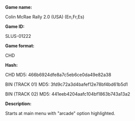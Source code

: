 **Game name:**

Colin McRae Rally 2.0 (USA) (En,Fr,Es)

**Game ID:**

SLUS-01222

**Game format:**

CHD

**Hash:**

CHD MD5: 466b6924dfe8a7c5eb6ce0da49e82a38

BIN (TRACK 01) MD5: 3fd9c72a3d4bafef12e78bf4bd61b5d1

BIN (TRACK 02) MD5: 441eeb4204aafc104bf1863b743a13a2

**Description:**

Starts at main menu with "arcade" option highlighted.